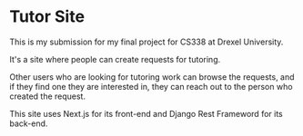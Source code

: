 # Tutor Site

This is my submission for my final project for CS338 at Drexel University.

It's a site where people can create requests for tutoring.

Other users who are looking for tutoring work can browse the requests,
and if they find one they are interested in, they can reach out to the person who created the request.


This site uses Next.js for its front-end and Django Rest Frameword for its back-end.
